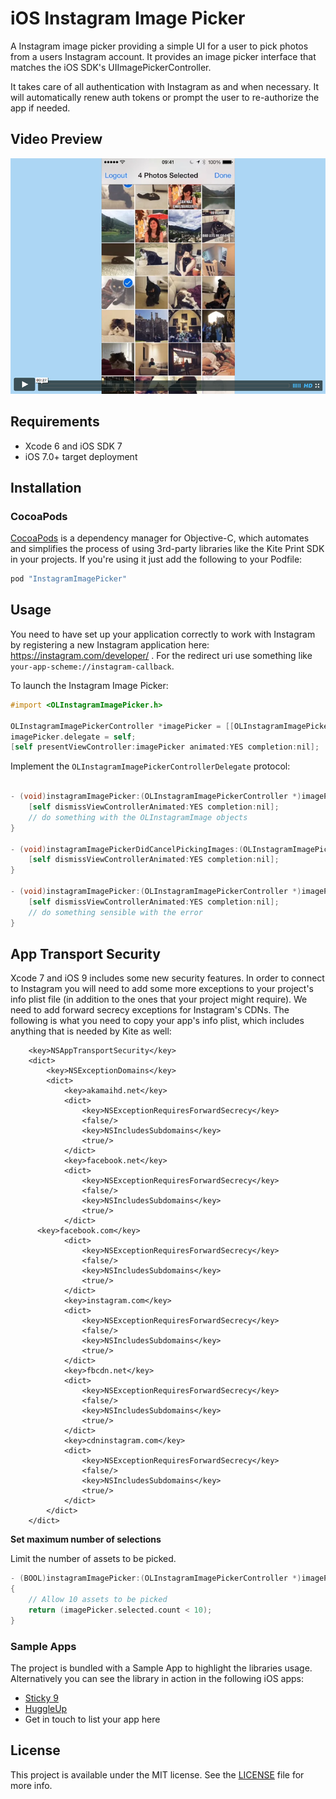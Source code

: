 # iOS Instagram Image Picker

A Instagram image picker providing a simple UI for a user to pick photos from a users Instagram account. It provides an image picker interface that matches the iOS SDK's UIImagePickerController.

It takes care of all authentication with Instagram as and when necessary. It will automatically renew auth tokens or prompt the user to re-authorize the app if needed.

## Video Preview

[![Preview](https://github.com/OceanLabs/InstagramImagePicker-iOS/raw/master/preview.png)](https://vimeo.com/135683505)

## Requirements

* Xcode 6 and iOS SDK 7
* iOS 7.0+ target deployment

## Installation
### CocoaPods

[CocoaPods](http://cocoapods.org) is a dependency manager for Objective-C, which automates and simplifies the process of using 3rd-party libraries like the Kite Print SDK in your projects. If you're using it just add the following to your Podfile:

```ruby
pod "InstagramImagePicker"
```

## Usage

You need to have set up your application correctly to work with Instagram by registering a new Instagram application here: https://instagram.com/developer/ . For the redirect uri use something like `your-app-scheme://instagram-callback`.

To launch the Instagram Image Picker:

```objective-c
#import <OLInstagramImagePicker.h>

OLInstagramImagePickerController *imagePicker = [[OLInstagramImagePickerController alloc] initWithClientId:@"YOUR_CLIENT_ID" secret:@"YOUR_CLIENT_SECRET" redirectURI:@"YOUR-APP-SCHEME://instagram-callback"];
imagePicker.delegate = self;
[self presentViewController:imagePicker animated:YES completion:nil];
```

Implement the `OLInstagramImagePickerControllerDelegate` protocol:

```objective-c

- (void)instagramImagePicker:(OLInstagramImagePickerController *)imagePicker didFinishPickingImages:(NSArray/*<OLInstagramImage>*/ *)images {
    [self dismissViewControllerAnimated:YES completion:nil];
    // do something with the OLInstagramImage objects
}

- (void)instagramImagePickerDidCancelPickingImages:(OLInstagramImagePickerController *)imagePicker {
    [self dismissViewControllerAnimated:YES completion:nil];
}

- (void)instagramImagePicker:(OLInstagramImagePickerController *)imagePicker didFailWithError:(NSError *)error {
    [self dismissViewControllerAnimated:YES completion:nil];
    // do something sensible with the error
}

```

## App Transport Security
Xcode 7 and iOS 9 includes some new security features. In order to connect to Instagram you will need to add some more exceptions to your project's info plist file (in addition to the ones that your project might require).
We need to add forward secrecy exceptions for Instagram's CDNs. The following is what you need to copy your app's info plist, which includes anything that is needed by Kite as well:
```
	<key>NSAppTransportSecurity</key>
	<dict>
		<key>NSExceptionDomains</key>
		<dict>
			<key>akamaihd.net</key>
			<dict>
				<key>NSExceptionRequiresForwardSecrecy</key>
				<false/>
				<key>NSIncludesSubdomains</key>
				<true/>
			</dict>
			<key>facebook.net</key>
			<dict>
				<key>NSExceptionRequiresForwardSecrecy</key>
				<false/>
				<key>NSIncludesSubdomains</key>
				<true/>
			</dict>
      <key>facebook.com</key>
			<dict>
				<key>NSExceptionRequiresForwardSecrecy</key>
				<false/>
				<key>NSIncludesSubdomains</key>
				<true/>
			</dict>
			<key>instagram.com</key>
			<dict>
				<key>NSExceptionRequiresForwardSecrecy</key>
				<false/>
				<key>NSIncludesSubdomains</key>
				<true/>
			</dict>
			<key>fbcdn.net</key>
			<dict>
				<key>NSExceptionRequiresForwardSecrecy</key>
				<false/>
				<key>NSIncludesSubdomains</key>
				<true/>
			</dict>
			<key>cdninstagram.com</key>
			<dict>
				<key>NSExceptionRequiresForwardSecrecy</key>
				<false/>
				<key>NSIncludesSubdomains</key>
				<true/>
			</dict>
		</dict>
	</dict>
```

**Set maximum number of selections**

Limit the number of assets to be picked.
```` objective-c
- (BOOL)instagramImagePicker:(OLInstagramImagePickerController *)imagePicker shouldSelectImage:(OLInstagramImage *)image
{
    // Allow 10 assets to be picked
    return (imagePicker.selected.count < 10);
}
````

### Sample Apps
The project is bundled with a Sample App to highlight the libraries usage. Alternatively you can see the library in action in the following iOS apps:

* [Sticky 9](https://itunes.apple.com/us/app/sticky9-print-your-photos/id974671077?mt=8)
* [HuggleUp](https://itunes.apple.com/gb/app/huggleup-photo-printing-personalised/id977579943?mt=8)
* Get in touch to list your app here

## License
This project is available under the MIT license. See the [LICENSE](LICENSE) file for more info.
